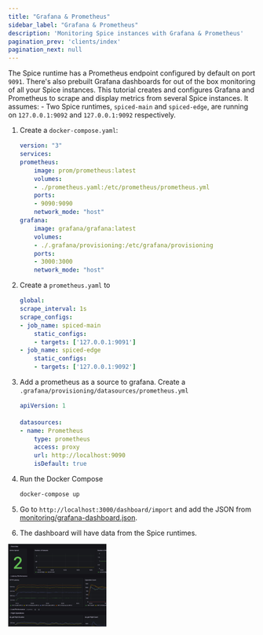 ```yaml
---
title: "Grafana & Prometheus"
sidebar_label: "Grafana & Prometheus"
description: 'Monitoring Spice instances with Grafana & Prometheus'
pagination_prev: 'clients/index'
pagination_next: null
---
```


The Spice runtime has a Prometheus endpoint configured by default on port `9091`. There's also prebuilt Grafana dashboards for out of the box monitoring of all your Spice instances. This tutorial creates and configures Grafana and Prometheus to scrape and display metrics from several Spice instances. It assumes:
    - Two Spice runtimes, `spiced-main` and `spiced-edge`, are running on `127.0.0.1:9092` and `127.0.0.1:9092` respectively.

1. Create a `docker-compose.yaml`:
    ```yaml
    version: "3"
    services:
    prometheus:
        image: prom/prometheus:latest
        volumes:
        - ./prometheus.yaml:/etc/prometheus/prometheus.yml
        ports:
        - 9090:9090
        network_mode: "host"
    grafana:
        image: grafana/grafana:latest
        volumes:
        - ./.grafana/provisioning:/etc/grafana/provisioning
        ports:
        - 3000:3000
        network_mode: "host"
    ```

1. Create a `prometheus.yaml` to 
    ```yaml
    global:
    scrape_interval: 1s
    scrape_configs:
    - job_name: spiced-main
        static_configs:
        - targets: ['127.0.0.1:9091']
    - job_name: spiced-edge
        static_configs:
        - targets: ['127.0.0.1:9092']
    ```

1. Add a prometheus as a source to grafana. Create a `.grafana/provisioning/datasources/prometheus.yml`
    ```yaml
    apiVersion: 1

    datasources:
    - name: Prometheus
        type: prometheus
        access: proxy
        url: http://localhost:9090
        isDefault: true
    ```
1. Run the Docker Compose
    ```bash
    docker-compose up
    ```

1. Go to `http://localhost:3000/dashboard/import` and add the JSON from [monitoring/grafana-dashboard.json](https://github.com/spiceai/spiceai/blob/trunk/monitoring/grafana-dashboard.json).

1. The dashboard will have data from the Spice runtimes. 
<img width="200" src="/img/grafana/screenshot.png" />